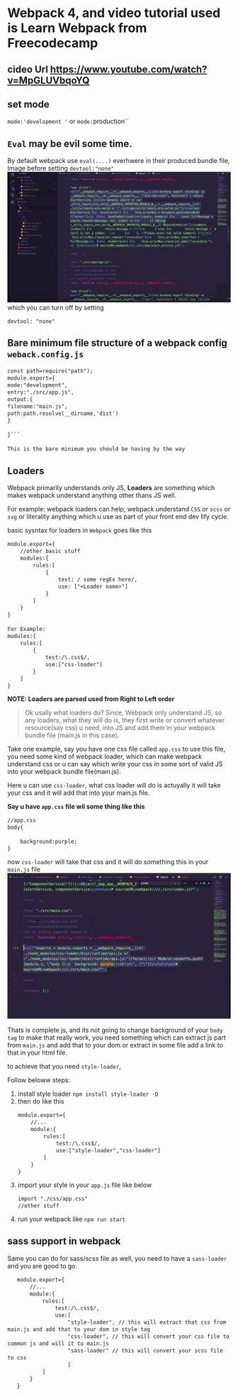 # Webpack 4, and video tutorial used is **Learn Webpack from Freecodecamp**

## cideo Url https://www.youtube.com/watch?v=MpGLUVbqoYQ

## set mode

`mode:'development '` or `mode:`production``

## `Eval` may be evil some time.

By default webpack use `eval(....)` everhwere in their produced bundle file,
Image before setting `devtool:"none"`
![](./assets/img/beforedevtoolnone.png)
which you can turn off by setting

```
devtool: "none"
```

## Bare minimum file structure of a webpack config `weback.config.js`

````
const path=require("path");
module.export={
mode:"development",
entry:"./src/app.js",
output:{
filename:"main.js",
path:path.resolve(__dirname,'dist')
}

}```

This is the bare minimum you should be having by the way
````

## Loaders

Webpack primarily understands only JS, **Loaders** are something which makes webpack understand anything other thans JS well.

For example: webpack loaders can help, webpack understand `CSS` or `scss` or `svg` or literality anything which u use as part of your front end dev lify cycle.

basic sysntax for loaders in `Webpack` goes like this

```
module.export={
    //other basic stuff
    modules:{
        rules:[
            {
                test: / some regEx here/,
                use: ["<Loader name>"]
            }
        ]
    }
}

For Example:
modules:{
    rules:[
        {
            test:/\.css$/,
            use:["css-loader"]
        }
    ]
}
```

**NOTE: Loaders are parsed used from Right to Left order**

> Ok usally what loaders do?
> Since, Webpack only understand JS, so any loaders, what they will do is, they first write or convert whatever resource(say css) u need, into JS and add them in your webpack bundle file (main.js in this case).

Take one example, say you have one css file called `app.css` to use this file, you need some kind of webpack loader, which can make webpack understand css or u can say which write your css in some sort of valid JS into your webpack bundle file(main.js).

Here u can use `css-loader`, what css loader will do is actuyally it will take your css and it will add that into your main.js file.

**Say u have `app.css` file wil some thing like this**

```
//app.css
body{

    background:purple;
}

```

now `css-loader` will take that css and it will do something this in your `main.js` file
![](./assets/img/css-loaderinmian.js.png)

Thats is complete js, and its not going to change background of your `body tag`
to make that really work, you need something which can extract js part from `main.js` and add that to your dom or extract in some file add a link to that in your html file.

to achieve that you need `style-loader`,

Follow beloww steps:

1. install style loader `npm install style-loader -D`
2. then do like this
   ```
   module.export={
       //...
       module:{
           rules:[
               test:/\.css$/,
               use:["style-loader","css-loader"]
           ]
       }
   }
   ```
3. import your style in your `app.js` file like below
   ```
   import "./css/app.css"
   //other stuff
   ```
4. run your webpack like `npm run start`

## sass support in webpack

Same you can do for sass/scss file as well, you need to have a `sass-loader` and you are good to go.

```
   module.export={
       //...
       module:{
           rules:[
               test:/\.css$/,
               use:[
                   "style-loader", // this will extract that css from main.js and add that to your dom in style tag
                   "css-loader", // this will convert your css file to common js and will it to main.js
                   "sass-loader" // this will convert your scss file to css
                   ]
           ]
       }
   }
```
